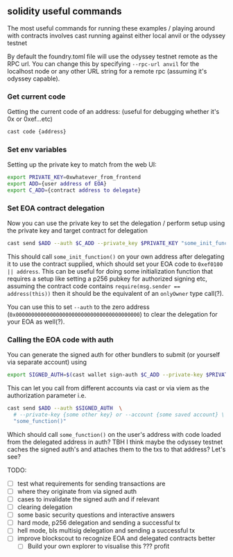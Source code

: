 ## solidity useful commands

The most useful commands for running these examples / playing around with contracts involves cast running against either local anvil
or the odyssey testnet

By default the foundry.toml file will use the odyssey testnet remote as the RPC url.
You can change this by specifying `--rpc-url anvil` for the localhost node or any other URL string for a remote rpc (assuming it's odyssey capable).

### Get current code

Getting the current code of an address: (useful for debugging whether it's 0x or 0xef...etc)
```bash
cast code {address}
```

### Set env variables

Setting up the private key to match from the web UI:
```bash
export PRIVATE_KEY=0xwhatever_from_frontend
export ADD={user address of EOA}
export C_ADD={contract address to delegate}
```

### Set EOA contract delegation

Now you can use the private key to set the delegation / perform setup using the private key and target contract for delegation
```bash
cast send $ADD --auth $C_ADD --private_key $PRIVATE_KEY "some_init_function()"
```

This should call `some_init_function()` on your own address after delegating it to use the contract supplied, which should set your EOA code to `0xef0100 || address`.
This can be useful for doing some initialization function that requires a setup like setting a p256 pubkey for authorized signing etc, assuming the contract code contains `require(msg.sender == address(this))` then it should be the equivalent of an `onlyOwner` type call(?). 

You can use this to set `--auth` to the zero address (`0x0000000000000000000000000000000000000000`) to clear the delegation for your EOA as well(?).

### Calling the EOA code with auth

You can generate the signed auth for other bundlers to submit (or yourself via separate account) using
```bash
export SIGNED_AUTH=$(cast wallet sign-auth $C_ADD --private-key $PRIVATE_KEY)
```

This can let you call from different accounts via cast or via viem as the authorization parameter i.e.
```bash
cast send $ADD --auth $SIGNED_AUTH  \
  # --private-key {some other key} or --account {some saved account} \
  "some_function()"
```
Which should call `some_function()` on the user's address with code loaded from the delegated address in auth?
TBH I think maybe the odyssey testnet caches the signed auth's and attaches them to the txs to that address? Let's see?

TODO:
- [ ] test what requirements for sending transactions are
- [ ] where they originate from via signed auth
- [ ] cases to invalidate the signed auth and if relevant
- [ ] clearing delegation
- [ ] some basic security questions and interactive answers
- [ ] hard mode, p256 delegation and sending a successful tx
- [ ] hell mode, bls multisig delegation and sending a successful tx
- [ ] improve blockscout to recognize EOA and delegated contracts better
  - [ ] Build your own explorer to visualise this ??? profit 